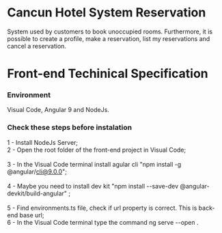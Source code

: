 # Cancun Hotel System Reservation
 System used by customers to book unoccupied rooms.
 Furthermore, it is possible to create a profile, make a reservation, list my reservations and cancel a reservation.

# Front-end Techinical Specification 

### Environment 
Visual Code, Angular 9 and NodeJs.

### Check these steps before instalation
1 - Install NodeJs Server;</br>
2 - Open the root folder of the front-end project in Visual Code; </br>  
3 - In the Visual Code terminal install agular cli "npm install -g @angular/cli@9.0.0"; </br>  
4 - Maybe you need to install dev kit "npm install --save-dev @angular-devkit/build-angular" ; </br>  
5 - Find environments.ts file, check if url property is correct. This is back-end base url; </br> 
6 - In the Visual Code terminal type the command ng serve --open .
